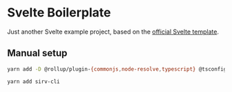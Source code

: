 # Svelte Boilerplate

Just another Svelte example project, based on the [official Svelte template](https://github.com/sveltejs/template).

## Manual setup

```bash
yarn add -D @rollup/plugin-{commonjs,node-resolve,typescript} @tsconfig/svelte axios rollup{,-plugin-{css-only,livereload,svelte,terser}} svelte{,-{check,preprocess}} tslib typescript

yarn add sirv-cli
```
